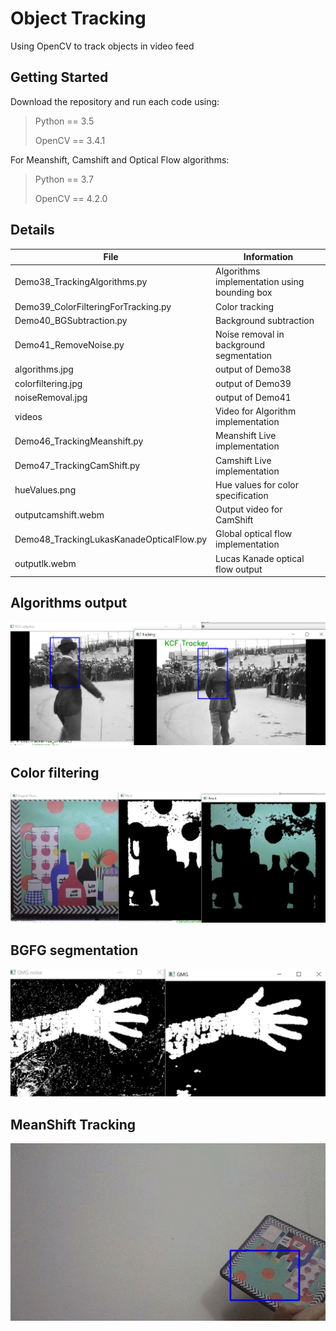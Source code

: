 # Object Tracking 
Using OpenCV to track objects in video feed
## Getting Started
Download the repository and run each code using:
> Python == 3.5
>
> OpenCV == 3.4.1
>

For Meanshift, Camshift and Optical Flow algorithms:

> Python == 3.7
>
> OpenCV == 4.2.0
>
## Details
| File | Information |
|-------|------------|
| Demo38_TrackingAlgorithms.py  | Algorithms implementation using bounding box | 
| Demo39_ColorFilteringForTracking.py  | Color tracking  | 
| Demo40_BGSubtraction.py  | Background subtraction  | 
| Demo41_RemoveNoise.py  | Noise removal in background segmentation  | 
| algorithms.jpg  | output of Demo38 | 
| colorfiltering.jpg  | output of Demo39 | 
| noiseRemoval.jpg  | output of Demo41 | 
| videos  | Video for Algorithm implementation  | 
| Demo46_TrackingMeanshift.py | Meanshift Live implementation |
| Demo47_TrackingCamShift.py | Camshift Live implementation |
| hueValues.png | Hue values for color specification |
| outputcamshift.webm | Output video for CamShift |
| Demo48_TrackingLukasKanadeOpticalFlow.py | Global optical flow implementation |
| outputlk.webm | Lucas Kanade optical flow output |
## Algorithms output
![algorithms](algorithms.jpg)
## Color filtering
![filtering](colorfiltering.jpg)
## BGFG segmentation
![FGBF](noiseRemoval.jpg)
## MeanShift Tracking
![MeanShift](outputmeanshift.gif)
